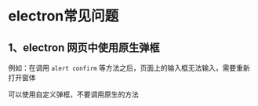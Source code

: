 # electron常见问题

## 1、electron 网页中使用原生弹框

例如：在调用 `alert confirm` 等方法之后，页面上的输入框无法输入，需要重新打开窗体

可以使用自定义弹框，不要调用原生的方法